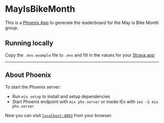 # MayIsBikeMonth

This is a [Phoenix App](https://www.phoenixframework.org/) to generate the leaderboard for the May is Bike Month group.

## Running locally

Copy the `.env.example` file to `.env` and fill in the values for your [Strava app](https://www.strava.com/settings/api)


---

## About Phoenix

To start the Phoenix server:

  * Run `mix setup` to install and setup dependencies
  * Start Phoenix endpoint with `mix phx.server` or inside IEx with `iex -S mix phx.server`

Now you can visit [`localhost:4003`](http://localhost:4003) from your browser.
